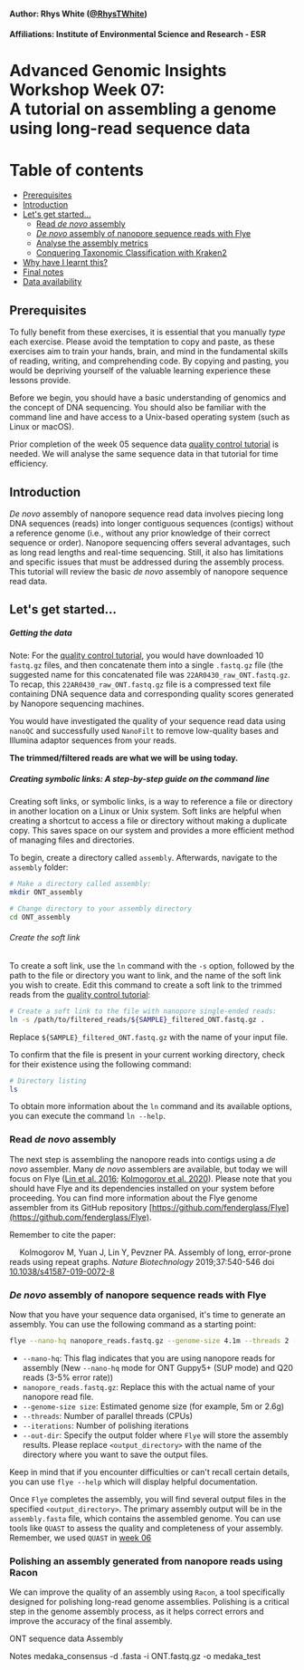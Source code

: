 #### Author: Rhys White ([@RhysTWhite](https://twitter.com/RhysTWhite))
#### Affiliations: Institute of Environmental Science and Research - ESR

# Advanced Genomic Insights Workshop Week 07:<br> A tutorial on assembling a genome using long-read sequence data

Table of contents
=================

<!--ts-->
   * [Prerequisites](#prerequisites)
   * [Introduction](#introduction)
   * [Let's get started...](#lets-get-started)
      * [Read _de novo_ assembly](#read-de-novo-assembly)
      * [_De novo_ assembly of nanopore sequence reads with Flye](#de-novo-assembly-of-nanopore-sequence-reads-with-flye)
      * [Analyse the assembly metrics](#analyse-the-assembly-metrics)      
      * [Conquering Taxonomic Classification with Kraken2](#conquering-taxonomic-classification-with-kraken2)  
   * [Why have I learnt this?](#why-have-i-learnt-this)
   * [Final notes](#final-notes)
   * [Data availability](#data-availability)
<!--te-->

## Prerequisites
To fully benefit from these exercises, it is essential that you manually _type_ each exercise. Please avoid the temptation to copy and paste, as these exercises aim to train your hands, brain, and mind in the fundamental skills of reading, writing, and comprehending code. By copying and pasting, you would be depriving yourself of the valuable learning experience these lessons provide.

Before we begin, you should have a basic understanding of genomics and the concept of DNA sequencing. You should also be familiar with the command line and have access to a Unix-based operating system (such as Linux or macOS).

Prior completion of the week 05 sequence data [quality control tutorial](https://github.com/ESR-NZ/Training/tree/main/Advanced_Genomics_Workshop/Week_05) is needed. We will analyse the same sequence data in that tutorial for time efficiency.

## Introduction

_De novo_ assembly of nanopore sequence read data involves piecing long DNA sequences (reads) into longer contiguous sequences (contigs) without a reference genome (i.e., without any prior knowledge of their correct sequence or order). Nanopore sequencing offers several advantages, such as long read lengths and real-time sequencing. Still, it also has limitations and specific issues that must be addressed during the assembly process. This tutorial will review the basic _de novo_ assembly of nanopore sequence read data.

## Let's get started...

##### Getting the data

Note: For the [quality control tutorial](https://github.com/ESR-NZ/Training/tree/main/Advanced_Genomics_Workshop/Week_05), you would have downloaded 10 `fastq.gz` files, and then concatenate them into a single `.fastq.gz` file (the suggested name for this concatenated file was `22AR0430_raw_ONT.fastq.gz`. To recap, this `22AR0430_raw_ONT.fastq.gz` file is a compressed text file containing DNA sequence data and corresponding quality scores generated by Nanopore sequencing machines.

You would have investigated the quality of your sequence read data using `nanoQC` and successfully used `NanoFilt` to remove low-quality bases and Illumina adaptor sequences from your reads. 

**The trimmed/filtered reads are what we will be using today.**

##### Creating symbolic links: A step-by-step guide on the command line

Creating soft links, or symbolic links, is a way to reference a file or directory in another location on a Linux or Unix system. Soft links are helpful when creating a shortcut to access a file or directory without making a duplicate copy. This saves space on our system and provides a more efficient method of managing files and directories.

To begin, create a directory called `assembly`. Afterwards, navigate to the `assembly` folder:

```bash
# Make a directory called assembly:
mkdir ONT_assembly
```

```bash
# Change directory to your assembly directory
cd ONT_assembly
```

###### Create the soft link

To create a soft link, use the `ln` command with the `-s` option, followed by the path to the file or directory you want to link, and the name of the soft link you wish to create. Edit this command to create a soft link to the trimmed reads from the [quality control tutorial](https://github.com/ESR-NZ/Training/tree/main/Advanced_Genomics_Workshop/Week_05):

```bash
# Create a soft link to the file with nanopore single-ended reads:
ln -s /path/to/filtered_reads/${SAMPLE}_filtered_ONT.fastq.gz .
```

Replace `${SAMPLE}_filtered_ONT.fastq.gz` with the name of your input file.

To confirm that the file is present in your current working directory, check for their existence using the following command:

```bash
# Directory listing
ls
```

To obtain more information about the `ln` command and its available options, you can execute the command `ln --help`.

### Read _de novo_ assembly

The next step is assembling the nanopore reads into contigs using a _de novo_ assembler. Many _de novo_ assemblers are available, but today we will focus on Flye ([Lin et al. 2016](
https://doi.org/10.1073/pnas.1604560113); [Kolmogorov et al. 2020](https://doi.org/10.1038/s41587-019-0072-8)). Please note that you should have Flye and its dependencies installed on your system before proceeding. You can find more information about the Flye genome assembler from its GitHub repository [https://github.com/fenderglass/Flye](https://github.com/fenderglass/Flye).

Remember to cite the paper:

&emsp; Kolmogorov M, Yuan J, Lin Y, Pevzner PA. Assembly of long, error-prone reads using repeat graphs. _Nature Biotechnology_ 2019;37:540-546 doi [10.1038/s41587-019-0072-8](https://doi.org/10.1038/s41587-019-0072-8)

### _De novo_ assembly of nanopore sequence reads with Flye

Now that you have your sequence data organised, it's time to generate an assembly. You can use the following command as a starting point:

```bash
flye --nano-hq nanopore_reads.fastq.gz --genome-size 4.1m --threads 2 --iterations 3 --out-dir <output_directory>
```

- `--nano-hq`: This flag indicates that you are using nanopore reads for assembly (New `--nano-hq` mode for ONT Guppy5+ (SUP mode) and Q20 reads (3-5% error rate))
- `nanopore_reads.fastq.gz`: Replace this with the actual name of your nanopore read file.
- `--genome-size size`: Estimated genome size (for example, 5m or 2.6g)
- `--threads`: Number of parallel threads (CPUs)
- `--iterations`: Number of polishing iterations
- `--out-dir`: Specify the output folder where `Flye` will store the assembly results. Please replace `<output_directory>` with the name of the directory where you want to save the output files.

Keep in mind that if you encounter difficulties or can't recall certain details, you can use `flye --help` which will display helpful documentation.

Once `Flye` completes the assembly, you will find several output files in the specified `<output_directory>`. The primary assembly output will be in the `assembly.fasta` file, which contains the assembled genome. You can use tools like `QUAST` to assess the quality and completeness of your assembly. Remember, we used `QUAST` in [week 06](https://github.com/ESR-NZ/Training/tree/main/Advanced_Genomics_Workshop/Week_06) 

<Rhys to add questions>

### Polishing an assembly generated from nanopore reads using Racon

We can improve the quality of an assembly using `Racon`, a tool specifically designed for polishing long-read genome assemblies. Polishing is a critical step in the genome assembly process, as it helps correct errors and improve the accuracy of the final assembly.




ONT sequence data Assembly


Notes
medaka_consensus -d .fasta -i ONT.fastq.gz -o medaka_test
